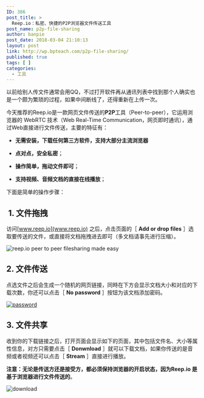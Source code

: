 ```yaml
---
ID: 386
post_title: >
  Reep.io：私密、快捷的P2P浏览器文件传送工具
post_name: p2p-file-sharing
author: banpie
post_date: 2018-03-04 21:10:13
layout: post
link: http://wp.bpteach.com/p2p-file-sharing/
published: true
tags: [ ]
categories:
  - 工具
---
```

以前给别人传文件通常会用QQ，不过打开软件再从通讯列表中找到那个人确实也是一个颇为繁琐的过程，如果中间断线了，还得重新在上传一次。

今天推荐的Reep.io是一款网页文件传送的**P2P**工具（Peer-to-peer），它运用浏览器的 WebRTC 技术（Web Real-Time Communication，网页即时通讯），通过Web直接进行文件传送，主要的特征有：

*   **无需安装，下载任何第三方软件，支持大部分主流浏览器**

*   **点对点，安全私密**；

*   **操作简单，拖动文件即可**；

*   **支持视频、音频文档的直接在线播放**；

下面是简单的操作步骤：

##  1. 文件拖拽

访问[www.reep.io](www.reep.io) 之后，点击页面的［ **Add or drop files** ］选取要传送的文件，或直接将文档拖拽进去即可（多文档请事先进行压缩）。

![reep.io   peer to peer filesharing made easy](http://7arnhx.com1.z0.glb.clouddn.com/wp-content/uploads/2015/01/reep.io-peer-to-peer-filesharing-made-easy-600x350.png)

## 2. 文件传送

点选文件之后会生成一个随机的网页链接，同時在下方会显示文档大小和对应的下载次数，你还可以点击［ **No password** ］按钮为该文档添加密码。

[![password](http://7arnhx.com1.z0.glb.clouddn.com/wp-content/uploads/2015/01/password-600x259.png)](http://7arnhx.com1.z0.glb.clouddn.com/wp-content/uploads/2015/01/password.png)

## 3. 文件共享

收到你的下载链接之后，打开页面会显示如下的页面，其中包括文件名、大小等属性信息，对方只需要点击［ **Donwnload** ］就可以下载文档，如果你传送的是音频或者视频还可以点击［ **Stream** ］直接进行播放。

**注意：无论是传送方还是接受方，都必须保持浏览器的开启状态，因为Reep.io 是基于浏览器进行文件传送的**。

![download](http://7arnhx.com1.z0.glb.clouddn.com/wp-content/uploads/2015/01/download-600x286.png)